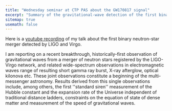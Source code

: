 ```yaml
---
title: "Wednesday seminar at CTP PAS about the GW170817 signal"
excerpt: "Summary of the gravitational-wave detection of the first binary neutron-star merger"
sitemap: true
usemath: false  
---
```


Here is a [youtube recording](https://www.youtube.com/watch?v=4xZJ9Xk3TzU) of my talk about the first binary neutron-star merger detected by LIGO and Virgo. 

I am reporting on a recent breakthrough, historically-first observation of gravitational waves from a merger of neutron stars registered by the LIGO-Virgo network, and related wide-spectrum observations in electromagnetic waves range of resulting short gamma ray burst, X-ray afterglow, optical kilonova etc. These joint observations constitute a beginning of the multi-messenger astronomy. Results derived from this single observations include, among others, the first ''standard siren'' measurement of the Hubble constant and the expansion rate of the Universe independent of traditional distance ladders, constraints on the equation of state of dense matter and measurement of the speed of gravitational waves.


